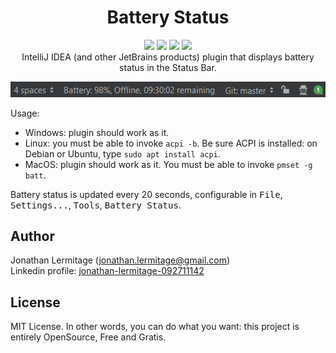 <h1 align="center">
    Battery Status
</h1>

<p align="center">
        <a href="https://travis-ci.org/jonathanlermitage/intellij-battery-status-plugin"><img src="https://travis-ci.org/jonathanlermitage/intellij-battery-status-plugin.svg?branch=master"/></a>
        <a href="https://plugins.jetbrains.com/plugin/12321-battery-status"><img src="https://img.shields.io/jetbrains/plugin/v/12321-battery-status.svg"/></a>
        <a href="https://plugins.jetbrains.com/plugin/12321-battery-status"><img src="https://img.shields.io/jetbrains/plugin/d/12321-battery-status.svg"/></a>
        <a href="https://github.com/jonathanlermitage/intellij-battery-status-plugin/blob/master/LICENSE.txt"><img src="https://img.shields.io/github/license/jonathanlermitage/intellij-battery-status-plugin.svg"/></a>
        <br/>
IntelliJ IDEA (and other JetBrains products) plugin that displays battery status in the Status Bar.
</p>

![Screenshot](screenshot.png)

Usage:

* Windows: plugin should work as it.
* Linux: you must be able to invoke `acpi -b`. Be sure ACPI is installed: on Debian or Ubuntu, type `sudo apt install acpi`.
* MacOS: plugin should work as it. You must be able to invoke `pmset -g batt`.

Battery status is updated every 20 seconds, configurable in <kbd>File</kbd>, <kbd>Settings...</kbd>, <kbd>Tools</kbd>, <kbd>Battery Status</kbd>.

## Author

Jonathan Lermitage (<jonathan.lermitage@gmail.com>)  
Linkedin profile: [jonathan-lermitage-092711142](https://www.linkedin.com/in/jonathan-lermitage-092711142/)

## License

MIT License. In other words, you can do what you want: this project is entirely OpenSource, Free and Gratis.
